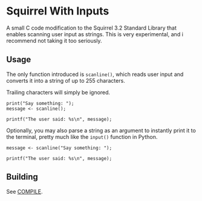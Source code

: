 # Squirrel With Inputs
A small C code modification to the Squirrel 3.2 Standard Library that enables scanning user input as strings. This is very experimental, and i recommend not taking it too seriously.

## Usage
The only function introduced is `scanline()`, which reads user input and converts it into a string of up to 255 characters.

Trailing characters will simply be ignored.

```squirrel
print("Say something: ");
message <- scanline();

printf("The user said: %s\n", message);
```

Optionally, you may also parse a string as an argument to instantly print it to the terminal, pretty much like the `input()` function in Python.

```squirrel
message <- scanline("Say something: ");

printf("The user said: %s\n", message);
```

## Building
See [COMPILE](/COMPILE).

